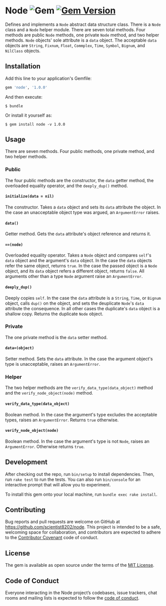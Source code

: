 # Node ![Gem](https://img.shields.io/gem/dt/node) [![Gem Version](https://badge.fury.io/rb/node.svg)](https://badge.fury.io/rb/node)

Defines and implements a `Node` abstract data structure class. There is a 
`Node` class and a `Node` helper module. There are seven total methods. Four 
methods are public `Node` methods, one private `Node` method, and two helper 
methods. `Node` objects' sole attribute is a `data` object. The acceptable 
`data` objects are `String`, `Fixnum`, `Float`, `Commplex`, `Time`, `Symbol`, 
`Bignum`, and `NilClass` objects.

## Installation

Add this line to your application's Gemfile:

```ruby
gem 'node', '1.0.0'
```

And then execute:

    $ bundle

Or install it yourself as:

    $ gem install node -v 1.0.0

## Usage

There are seven methods. Four public methods, one private method, and two 
helper methods.

### Public

The four public methods are the constructor, the `data` getter method, the 
overloaded equality operator, and the `deeply_dup()` method.

#### `initialize(data = nil)`

The constructor. Takes a `data` object and sets its `data` attribute the 
object. In the case an unacceptable object type was argued, an 
`ArgumentError` raises.

#### `data()`
    
Getter method. Gets the `data` attribute's object reference and returns it.

#### `==(node)`

Overloaded equality operator. Takes a `Node` object and compares `self`'s 
`data` object and the argument's `data` object. In the case the `data` objects 
refer the same object, returns `true`. In the case the passed object is a 
`Node` object, and its `data` object refers a different object, returns 
`false`. All arguments other than a type `Node` argument raise an 
`ArgumentError`.

#### `deeply_dup()`

Deeply copies `self`. In the case the `data` attribute is a `String`, `Time`, 
or `Bignum` object, calls `dup()` on the object, and sets the deuplicate 
`Node`'s `data` attribute the consequence. In all other cases the duplicate's 
`data` object is a shallow copy. Returns the duplicate `Node` object.

### Private

The one private method is the `data` setter method.

#### `data=(object)`

Setter method. Sets the `data` attribute. In the case the argument object's 
type is unacceptable, raises an `ArgumentError`.

### Helper

The two helper methods are the `verify_data_type(data_object)` method and the 
`verify_node_object(node)` method.

#### `verify_data_type(data_object)`
   
Boolean method. In the case the argument's type excludes the acceptable types, 
raises an `ArgumentError`. Returns `true` otherwise.
    
#### `verify_node_object(node)`

Boolean method. In the case the argument's type is not `Node`, raises an 
`ArgumentError`. Otherwise returns `true`.

## Development

After checking out the repo, run `bin/setup` to install dependencies. Then, 
run `rake test` to run the tests. You can also run `bin/console` for an 
interactive prompt that will allow you to experiment.

To install this gem onto your local machine, run `bundle exec rake install`.

## Contributing

Bug reports and pull requests are welcome on GitHub at 
https://github.com/scientist8202/node. This project is intended to be a safe, 
welcoming space for collaboration, and contributors are expected to adhere to 
the [Contributor Covenant](http://contributor-covenant.org) code of conduct.

## License

The gem is available as open source under the terms of the 
[MIT License](https://opensource.org/licenses/MIT).

## Code of Conduct

Everyone interacting in the Node project’s codebases, issue trackers, chat 
rooms and mailing lists is expected to follow the 
[code of conduct](https://github.com/scientist8202/node/blob/master/CODE_OF_CONDUCT.md).
